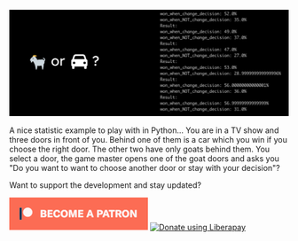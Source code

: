 ![Goat-or-Car-Python-Statistics](images/headerimage.jpg "Goat-or-Car-Python-Statistics")

A nice statistic example to play with in Python... You are in a TV show and three doors in front of you. Behind one of them is a car which you win if you choose the right door. The other two have only goats behind them. You select a door, the game master opens one of the goat doors and asks you "Do you want to want to choose another door or stay with your decision"?

Want to support the development and stay updated?

<a href="https://www.patreon.com/bePatron?u=24983231"><img alt="Become a Patreon" src="images/patreon_button.svg"></a> <a href="https://liberapay.com/glowingkitty/donate"><img alt="Donate using Liberapay" src="https://liberapay.com/assets/widgets/donate.svg"></a>
